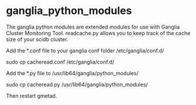 # ganglia_python_modules

The ganglia python modules are extended modules for use with Ganglia Cluster Monitoring Tool. 
readcache.py allows you to keep track of the cache size of your scidb cluster. 

Add the *.conf file to your ganglia conf folder /etc/ganglia/conf.d/

sudo cp cacheread.conf /etc/ganglia/conf.d/
 
Add the *.py file to /usr/lib64/ganglia/python_modules/

sudo cp cacheread.py /usr/lib64/ganglia/python_modules/

Then restart gmetad. 
